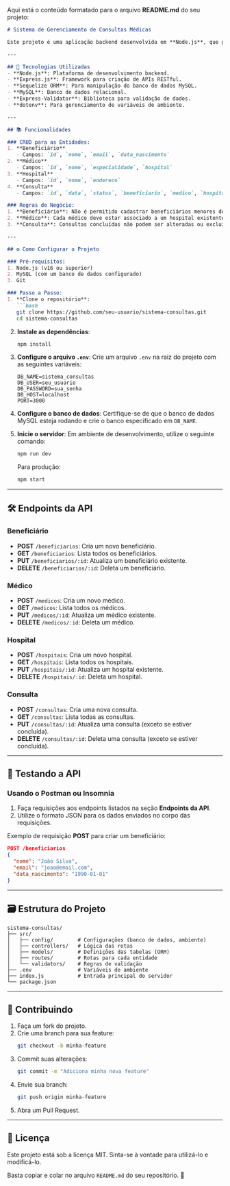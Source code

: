 Aqui está o conteúdo formatado para o arquivo **README.md** do seu projeto:

```markdown
# Sistema de Gerenciamento de Consultas Médicas

Este projeto é uma aplicação backend desenvolvida em **Node.js**, que gerencia um sistema de consultas médicas. Ele permite realizar operações de **criação**, **listagem**, **atualização** e **deleção** (CRUD) para as entidades de **Beneficiários**, **Médicos**, **Hospitais** e **Consultas**.

---

## 🚀 Tecnologias Utilizadas
- **Node.js**: Plataforma de desenvolvimento backend.
- **Express.js**: Framework para criação de APIs RESTful.
- **Sequelize ORM**: Para manipulação do banco de dados MySQL.
- **MySQL**: Banco de dados relacional.
- **Express-Validator**: Biblioteca para validação de dados.
- **dotenv**: Para gerenciamento de variáveis de ambiente.

---

## 📚 Funcionalidades

### CRUD para as Entidades:
1. **Beneficiário**  
   - Campos: `id`, `nome`, `email`, `data_nascimento`
2. **Médico**  
   - Campos: `id`, `nome`, `especialidade`, `hospital`
3. **Hospital**  
   - Campos: `id`, `nome`, `endereco`
4. **Consulta**  
   - Campos: `id`, `data`, `status`, `beneficiario`, `medico`, `hospital`

### Regras de Negócio:
1. **Beneficiário**: Não é permitido cadastrar beneficiários menores de 18 anos.
2. **Médico**: Cada médico deve estar associado a um hospital existente.
3. **Consulta**: Consultas concluídas não podem ser alteradas ou excluídas.

---

## ⚙️ Como Configurar o Projeto

### Pré-requisitos:
1. Node.js (v16 ou superior)
2. MySQL (com um banco de dados configurado)
3. Git

### Passo a Passo:
1. **Clone o repositório**:
   ```bash
   git clone https://github.com/seu-usuario/sistema-consultas.git
   cd sistema-consultas
   ```

2. **Instale as dependências**:
   ```bash
   npm install
   ```

3. **Configure o arquivo `.env`**:
   Crie um arquivo `.env` na raiz do projeto com as seguintes variáveis:
   ```plaintext
   DB_NAME=sistema_consultas
   DB_USER=seu_usuario
   DB_PASSWORD=sua_senha
   DB_HOST=localhost
   PORT=3000
   ```

4. **Configure o banco de dados**:
   Certifique-se de que o banco de dados MySQL esteja rodando e crie o banco especificado em `DB_NAME`.

5. **Inicie o servidor**:
   Em ambiente de desenvolvimento, utilize o seguinte comando:
   ```bash
   npm run dev
   ```
   Para produção:
   ```bash
   npm start
   ```

---

## 🛠️ Endpoints da API

### **Beneficiário**
- **POST** `/beneficiarios`: Cria um novo beneficiário.
- **GET** `/beneficiarios`: Lista todos os beneficiários.
- **PUT** `/beneficiarios/:id`: Atualiza um beneficiário existente.
- **DELETE** `/beneficiarios/:id`: Deleta um beneficiário.

### **Médico**
- **POST** `/medicos`: Cria um novo médico.
- **GET** `/medicos`: Lista todos os médicos.
- **PUT** `/medicos/:id`: Atualiza um médico existente.
- **DELETE** `/medicos/:id`: Deleta um médico.

### **Hospital**
- **POST** `/hospitais`: Cria um novo hospital.
- **GET** `/hospitais`: Lista todos os hospitais.
- **PUT** `/hospitais/:id`: Atualiza um hospital existente.
- **DELETE** `/hospitais/:id`: Deleta um hospital.

### **Consulta**
- **POST** `/consultas`: Cria uma nova consulta.
- **GET** `/consultas`: Lista todas as consultas.
- **PUT** `/consultas/:id`: Atualiza uma consulta (exceto se estiver concluída).
- **DELETE** `/consultas/:id`: Deleta uma consulta (exceto se estiver concluída).

---

## 🧪 Testando a API

### Usando o Postman ou Insomnia
1. Faça requisições aos endpoints listados na seção **Endpoints da API**.
2. Utilize o formato JSON para os dados enviados no corpo das requisições.

Exemplo de requisição **POST** para criar um beneficiário:
```json
POST /beneficiarios
{
  "nome": "João Silva",
  "email": "joao@email.com",
  "data_nascimento": "1990-01-01"
}
```

---

## 🗃️ Estrutura do Projeto

```plaintext
sistema-consultas/
├── src/
│   ├── config/        # Configurações (banco de dados, ambiente)
│   ├── controllers/   # Lógica das rotas
│   ├── models/        # Definições das tabelas (ORM)
│   ├── routes/        # Rotas para cada entidade
│   └── validators/    # Regras de validação
├── .env               # Variáveis de ambiente
├── index.js           # Entrada principal do servidor
└── package.json
```

---

## 👥 Contribuindo
1. Faça um fork do projeto.
2. Crie uma branch para sua feature:
   ```bash
   git checkout -b minha-feature
   ```
3. Commit suas alterações:
   ```bash
   git commit -m "Adiciona minha nova feature"
   ```
4. Envie sua branch:
   ```bash
   git push origin minha-feature
   ```
5. Abra um Pull Request.

---

## 📄 Licença
Este projeto está sob a licença MIT. Sinta-se à vontade para utilizá-lo e modificá-lo.

Basta copiar e colar no arquivo `README.md` do seu repositório. 🚀
